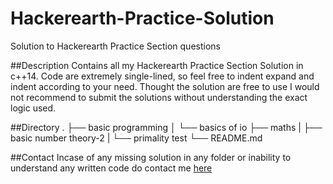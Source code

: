 # Hackerearth-Practice-Solution
Solution to Hackerearth Practice Section questions

##Description
Contains all my Hackerearth Practice Section Solution in c++14. Code are extremely single-lined, so feel free to indent expand and indent according to your need. Thought the solution are free to use I would not recommend to submit the solutions without understanding the exact logic used.

##Directory
.
├── basic programming
│   └── basics of io
├── maths
|   ├── basic number theory-2
|   └── primality test
└── README.md

##Contact
Incase of any missing solution in any folder or inability to understand any written code do contact me [here](https://www.hackerearth.com/@ninilo97)

